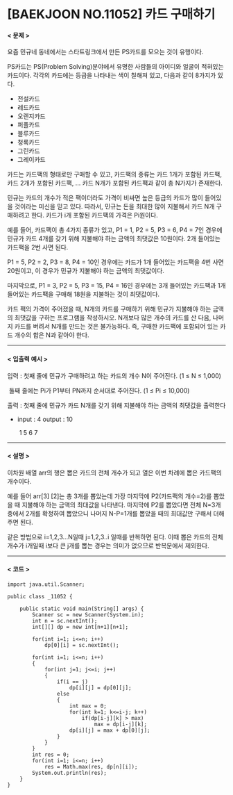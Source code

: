 # [BAEKJOON NO.11052] 카드 구매하기

#### < 문제 >

요즘 민규네 동네에서는 스타트링크에서 만든 PS카드를 모으는 것이 유행이다.

PS카드는 PS(Problem Solving)분야에서 유명한 사람들의 아이디와 얼굴이 적혀있는 카드이다. 각각의 카드에는 등급을 나타내는 색이 칠해져 있고, 다음과 같이 8가지가 있다.

- 전설카드
- 레드카드
- 오렌지카드
- 퍼플카드
- 블루카드
- 청록카드
- 그린카드
- 그레이카드

카드는 카드팩의 형태로만 구매할 수 있고, 카드팩의 종류는 카드 1개가 포함된 카드팩, 카드 2개가 포함된 카드팩, ... 카드 N개가 포함된 카드팩과 같이 총 N가지가 존재한다.

민규는 카드의 개수가 적은 팩이더라도 가격이 비싸면 높은 등급의 카드가 많이 들어있을 것이라는 미신을 믿고 있다. 따라서, 민규는 돈을 최대한 많이 지불해서 카드 N개 구매하려고 한다. 카드가 i개 포함된 카드팩의 가격은 Pi원이다.

예를 들어, 카드팩이 총 4가지 종류가 있고, P1 = 1, P2 = 5, P3 = 6, P4 = 7인 경우에 민규가 카드 4개를 갖기 위해 지불해야 하는 금액의 최댓값은 10원이다. 2개 들어있는 카드팩을 2번 사면 된다.

P1 = 5, P2 = 2, P3 = 8, P4 = 10인 경우에는 카드가 1개 들어있는 카드팩을 4번 사면 20원이고, 이 경우가 민규가 지불해야 하는 금액의 최댓값이다.

마지막으로, P1 = 3, P2 = 5, P3 = 15, P4 = 16인 경우에는 3개 들어있는 카드팩과 1개 들어있는 카드팩을 구매해 18원을 지불하는 것이 최댓값이다.

카드 팩의 가격이 주어졌을 때, N개의 카드를 구매하기 위해 민규가 지불해야 하는 금액의 최댓값을 구하는 프로그램을 작성하시오. N개보다 많은 개수의 카드를 산 다음, 나머지 카드를 버려서 N개를 만드는 것은 불가능하다. 즉, 구매한 카드팩에 포함되어 있는 카드 개수의 합은 N과 같아야 한다.

------

#### < 입출력 예시 >

입력 : 첫째 줄에 민규가 구매하려고 하는 카드의 개수 N이 주어진다. (1 ≤ N ≤ 1,000)

​			둘째 줄에는 Pi가 P1부터 PN까지 순서대로 주어진다. (1 ≤ Pi ≤ 10,000)

출력 : 첫째 줄에 민규가 카드 N개를 갖기 위해 지불해야 하는 금액의 최댓값을 출력한다

* input : 4					output : 10

  ​			1 5 6 7

------

#### < 설명 >

이차원 배열 arr의 행은 뽑은 카드의 전체 개수가 되고 열은 이번 차례에 뽑은 카드팩의 개수이다.

예를 들어 arr[3] [2]는 총 3개를 뽑았는데 가장 마지막에 P2(카드팩의 개수=2)를 뽑았을 때 지불해야 하는 금액의 최대값을 나타낸다. 마지막에 P2를 뽑았다면 전체 N=3개 중에서 2개를 확정하여 뽑았으니 나머지 N-P=1개를 뽑았을 때의 최대값만 구해서 더해주면 된다.

같은 방법으로 i=1,2,3...N일때 j=1,2,3..i 일때를 반복하면 된다. 이때 뽑은 카드의 전체 개수가 i개일때 i보다 큰 j개를 뽑는 경우는 의미가 없으므로 반복문에서 제외한다.

------

#### < 코드 >

```
import java.util.Scanner;

public class _11052 {

    public static void main(String[] args) {
        Scanner sc = new Scanner(System.in);
        int n = sc.nextInt();
        int[][] dp = new int[n+1][n+1];

        for(int i=1; i<=n; i++)
            dp[0][i] = sc.nextInt();

        for(int i=1; i<=n; i++)
        {
            for(int j=1; j<=i; j++)
            {
                if(i == j)
                    dp[i][j] = dp[0][j];
                else
                {
                    int max = 0;
                    for(int k=1; k<=i-j; k++)
                        if(dp[i-j][k] > max)
                            max = dp[i-j][k];
                    dp[i][j] = max + dp[0][j];
                }
            }
        }
        int res = 0;
        for(int i=1; i<=n; i++)
            res = Math.max(res, dp[n][i]);
        System.out.println(res);
    }
}
```

